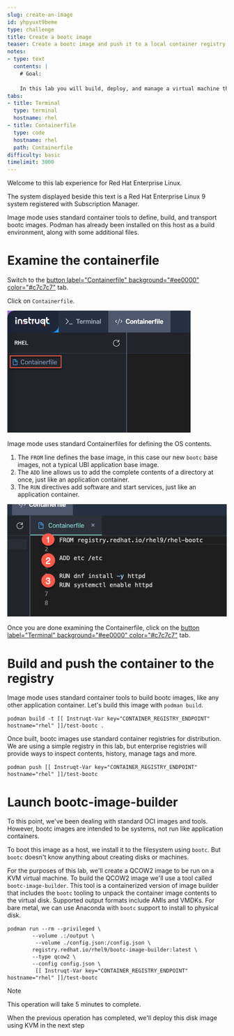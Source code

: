 ```yaml
---
slug: create-an-image
id: yhpyuxt9beme
type: challenge
title: Create a bootc image
teaser: Create a bootc image and push it to a local container registry.
notes:
- type: text
  contents: |
    # Goal:

    In this lab you will build, deploy, and manage a virtual machine that is running in image mode. You will create a new bootc image, push it to a registry, and convert it to a disk image for KVM.
tabs:
- title: Terminal
  type: terminal
  hostname: rhel
- title: Containerfile
  type: code
  hostname: rhel
  path: Containerfile
difficulty: basic
timelimit: 3000
---
```


Welcome to this lab experience for Red Hat Enterprise Linux.

The system displayed beside this text is a Red Hat Enterprise Linux 9
system registered with Subscription Manager.

Image mode uses standard container tools to define, build, and transport bootc images. Podman has already been installed on this host as a build environment, along with some additional files.

Examine the containerfile
===
Switch to the [button label="Containerfile" background="#ee0000" color="#c7c7c7"](tab-1) tab.

Click on `Containerfile`.

![](../assets/containerfile_scripteditor.png)

Image mode uses standard Containerfiles for defining the OS contents.

1. The `FROM` line defines the base image, in this case our new `bootc` base images, not a typical UBI application base image.
2. The `ADD` line allows us to add the complete contents of a directory at once, just like an application container.
3. The `RUN` directives add software and start services, just like an application container.

![](../assets/containerfile_elements.png)

Once you are done examining the Containerfile, click on the [button label="Terminal" background="#ee0000" color="#c7c7c7"](tab-0) tab.

Build and push the container to the registry
===

Image mode uses standard container tools to build bootc images, like any other application container. Let's build this image with `podman build`.

```bash,run
podman build -t [[ Instruqt-Var key="CONTAINER_REGISTRY_ENDPOINT" hostname="rhel" ]]/test-bootc .
```

Once built, bootc images use standard container registries for distribution. We are using a simple registry in this lab, but enterprise registries will provide ways to inspect contents, history, manage tags and more.

```bash,run
podman push [[ Instruqt-Var key="CONTAINER_REGISTRY_ENDPOINT" hostname="rhel" ]]/test-bootc
```

Launch bootc-image-builder
===

To this point, we've been dealing with standard OCI images and tools. However, bootc images are intended to be systems, not run like application containers.

To boot this image as a host, we install it to the filesystem using `bootc`. But `bootc` doesn't know anything about creating disks or machines.

For the purposes of this lab, we'll create a QCOW2 image to be run on a KVM virtual machine. To build the QCOW2 image we'll use a tool called `bootc-image-builder`. This tool is a containerized version of image builder that includes the `bootc` tooling to unpack the container image contents to the virtual disk. Supported output formats include AMIs and VMDKs. For bare metal, we can use Anaconda with `bootc` support to install to physical disk.

```bash,run
podman run --rm --privileged \
        --volume .:/output \
         --volume ./config.json:/config.json \
        registry.redhat.io/rhel9/bootc-image-builder:latest \
        --type qcow2 \
        --config config.json \
         [[ Instruqt-Var key="CONTAINER_REGISTRY_ENDPOINT" hostname="rhel" ]]/test-bootc
```

> [!NOTE]
> This operation will take 5 minutes to complete.

When the previous operation has completed, we'll deploy this disk image using KVM in the next step
